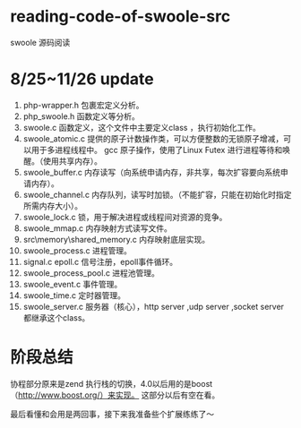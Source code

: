 # reading-code-of-swoole-src
swoole 源码阅读

# 8/25~11/26 update
 1.  php-wrapper.h 包裹宏定义分析。
 2.  php_swoole.h 函数定义等分析。
 3.  swoole.c  函数定义，这个文件中主要定义class ，执行初始化工作。
 4.  swoole_atomic.c  提供的原子计数操作类，可以方便整数的无锁原子增减，可以用于多进程线程中。
   gcc 原子操作，使用了Linux Futex 进行进程等待和唤醒。（使用共享内存）。
 6.  swoole_buffer.c 内存读写（向系统申请内存，非共享，每次扩容要向系统申请内存）。
 7.  swoole_channel.c 内存队列，读写时加锁。（不能扩容，只能在初始化时指定所需内存大小）。
 8.  swoole_lock.c 锁，用于解决进程或线程间对资源的竞争。
 9.  swoole_mmap.c 内存映射方式读写文件。
 10. src\memory\shared_memory.c 内存映射底层实现。
 11. swoole_process.c 进程管理。
 12. signal.c epoll.c 信号注册，epoll事件循环。
 13. swoole_process_pool.c 进程池管理。
 14. swoole_event.c 事件管理。
 15. swoole_time.c 定时器管理。
 16. swoole_server.c 服务器（核心），http server ,udp server ,socket server 都继承这个class。

# 阶段总结
 协程部分原来是zend 执行栈的切换，4.0以后用的是boost （http://www.boost.org/）来实现。
 这部分以后有空在看。

 最后看懂和会用是两回事，接下来我准备些个扩展练练了～